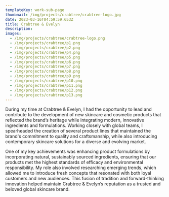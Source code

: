 ```yaml
---
templateKey: work-sub-page
thumbnail: /img/projects/crabtree/crabtree-logo.jpg
date: 2023-03-16T04:59:59.653Z
title: Crabtree & Evelyn
description:
images:
  - /img/projects/crabtree/crabtree-logo.png
  - /img/projects/crabtree/p1.png
  - /img/projects/crabtree/p2.png
  - /img/projects/crabtree/p4.png
  - /img/projects/crabtree/p5.png
  - /img/projects/crabtree/p6.png
  - /img/projects/crabtree/p7.png
  - /img/projects/crabtree/p8.png
  - /img/projects/crabtree/p9.png
  - /img/projects/crabtree/p10.png
  - /img/projects/crabtree/p11.png
  - /img/projects/crabtree/p12.png
  - /img/projects/crabtree/p13.png
---
```


During my time at Crabtree & Evelyn, I had the opportunity to lead and contribute to the development of new skincare and cosmetic products that reflected the brand’s heritage while integrating modern, innovative ingredients and formulations. Working closely with global teams, I spearheaded the creation of several product lines that maintained the brand's commitment to quality and craftsmanship, while also introducing contemporary skincare solutions for a diverse and evolving market.

One of my key achievements was enhancing product formulations by incorporating natural, sustainably sourced ingredients, ensuring that our products met the highest standards of efficacy and environmental responsibility. My role also involved researching emerging trends, which allowed me to introduce fresh concepts that resonated with both loyal customers and new audiences. This fusion of tradition and forward-thinking innovation helped maintain Crabtree & Evelyn’s reputation as a trusted and beloved global skincare brand.
